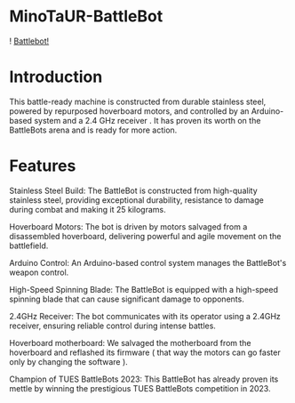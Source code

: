 # MinoTaUR-BattleBot

! [Battlebot!](https://github.com/yasenOfficial/MinoTaUR-BattleBot/assets/91755243/25c4f9e3-ce4f-48a4-85e9-de5f3a939d76)

# Introduction
This battle-ready machine is constructed from durable stainless steel, powered by repurposed hoverboard motors, and controlled by an Arduino-based system and a 2.4 GHz receiver . It has proven its worth on the BattleBots arena and is ready for more action.

# Features
Stainless Steel Build: The BattleBot is constructed from high-quality stainless steel, providing exceptional durability, resistance to damage during combat and making it 25 kilograms.

Hoverboard Motors: The bot is driven by motors salvaged from a disassembled hoverboard, delivering powerful and agile movement on the battlefield.

Arduino Control: An Arduino-based control system manages the BattleBot's weapon control.

High-Speed Spinning Blade: The BattleBot is equipped with a high-speed spinning blade that can cause significant damage to opponents.

2.4GHz Receiver: The bot communicates with its operator using a 2.4GHz receiver, ensuring reliable control during intense battles.

Hoverboard motherboard: We salvaged the motherboard from the hoverboard and reflashed its firmware ( that way the motors can go faster only by changing the software ).

Champion of TUES BattleBots 2023: This BattleBot has already proven its mettle by winning the prestigious TUES BattleBots competition in 2023.
